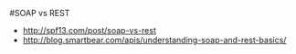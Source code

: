 #SOAP vs REST
- http://spf13.com/post/soap-vs-rest
- http://blog.smartbear.com/apis/understanding-soap-and-rest-basics/
